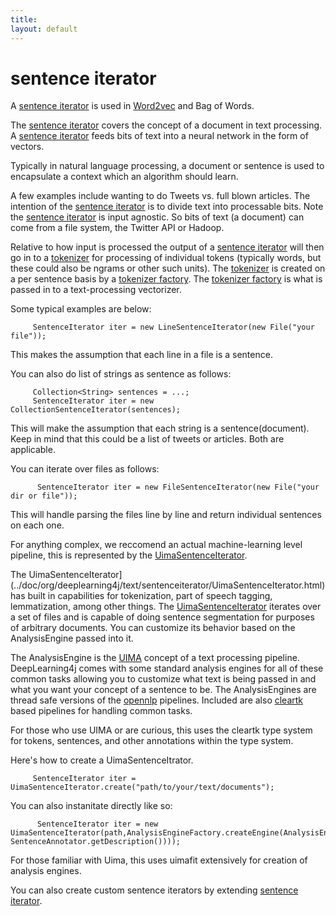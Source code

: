 ```yaml
---
title: 
layout: default
---
```


# sentence iterator

A [sentence iterator](../doc/org/deeplearning4j/word2vec/sentenceiterator/SentenceIterator.html) is used in [Word2vec](../word2vec.html) and Bag of Words.

The [sentence iterator](../doc/org/deeplearning4j/word2vec/SentenceIterator.html) covers the concept of a document in text processing. A [sentence iterator](../doc/org/deeplearning4j/word2vec/sentenceiterator/SentenceIterator.html) feeds bits of text into a neural network in the form of vectors.

Typically in natural language processing, a document or sentence is used to encapsulate a context which an algorithm should learn.

A few examples include wanting to do Tweets vs. full blown articles. The intention of the [sentence iterator](../doc/org/deeplearning4j/word2vec/sentenceiterator/SentenceIterator.html) is to divide text into processable bits. Note the [sentence iterator](../doc/org/deeplearning4j/word2vec/SentenceIterator.html) is input agnostic. So bits of text (a document) can come from a file system, the Twitter API or Hadoop.

Relative to how input is processed the output of a [sentence iterator](../doc/org/deeplearning4j/word2vec/sentenceiterator/SentenceIterator.html) will then go in to a [tokenizer](../org/deeplearning4j/word2vec/tokenizer/Tokenizer.html) for processing of individual tokens (typically words, but these could also be ngrams or other such units). The [tokenizer](../doc/org/deeplearning4j/word2vec/tokenizer/Tokenizer.html) is created on a per sentence basis by a [tokenizer factory](../doc/org/deeplearning4j/word2vec/tokenizer/TokenizerFactory.html). The [tokenizer factory](../doc/org/deeplearning4j/word2vec/tokenizer/TokenizerFactory.html) is 
what is passed in to a text-processing vectorizer. 

Some typical examples are below:

         SentenceIterator iter = new LineSentenceIterator(new File("your file"));

This makes the assumption that each line in a file is a sentence.

You can also do list of strings as sentence as follows:

	     Collection<String> sentences = ...;
	     SentenceIterator iter = new CollectionSentenceIterator(sentences);

This will make the assumption that each string is a sentence(document). Keep in mind that this could be a list of tweets or articles. Both are applicable.

You can iterate over files as follows:
          
          SentenceIterator iter = new FileSentenceIterator(new File("your dir or file"));

This will handle parsing the files line by line and return individual sentences on each one.

For anything complex, we reccomend an actual machine-learning level pipeline, this is represented by the [UimaSentenceIterator](../doc/org/deeplearning4j/text/sentenceiterator/UimaSentenceIterator.html).

The UimaSentenceIterator](../doc/org/deeplearning4j/text/sentenceiterator/UimaSentenceIterator.html) has built in capabilities for tokenization, part of speech tagging, lemmatization, among other things. The [UimaSentenceIterator](../doc/org/deeplearning4j/text/sentenceiterator/UimaSentenceIterator.html) iterates over a set of files and is capable of doing sentence segmentation for purposes of arbitrary documents. You can customize its behavior based on the AnalysisEngine passed into it.

The AnalysisEngine is the [UIMA](http://uima.apache.org/) concept of a text processing pipeline. DeepLearning4j comes with some standard analysis engines for all of these common tasks allowing you to customize what text is being passed in and what you want your concept of a sentence to be. The AnalysisEngines are thread safe versions of the [opennlp](http://opennlp.apache.org/) pipelines. Included are also [cleartk](http://cleartk.googlecode.com/) based pipelines for handling common tasks.

For those who use UIMA or are curious, this uses the cleartk type system for tokens, sentences, and other annotations within the type system.

Here's how to create a UimaSentenceItrator.

         SentenceIterator iter = UimaSentenceIterator.create("path/to/your/text/documents");

You can also instanitate directly like so:

		  SentenceIterator iter = new UimaSentenceIterator(path,AnalysisEngineFactory.createEngine(AnalysisEngineFactory.createEngineDescription(TokenizerAnnotator.getDescription(), SentenceAnnotator.getDescription())));


For those familiar with Uima, this uses uimafit extensively for creation of analysis engines.

You can also create custom sentence iterators by extending [sentence iterator](../doc/org/deeplearning4j/word2vec/sentenceiterator/BaseSentenceIterator.html).

